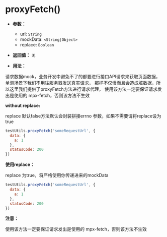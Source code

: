 # proxyFetch()

- **参数：**

    - url: `String`
    - mockData: `<String|Object>`
    - replace: `Boolean`

- **返回值：** `无`

- **用法：**

请求数据mock，业务开发中避免不了的都要进行接口API请求来获取页面数据，单测场景下我们不用往服务器发送真实请求， 那样不仅慢而且会造成脏数据，所以这里我们提供了proxyFetch方法进行请求代理， 使用该方法一定要保证请求发出是使用的 mpx-fetch，否则该方法不生效

**without replace:**

replace 默认false方法默认会封装拼接errno 参数，如果不需要请将replace设为true

```js
testUtils.proxyFetch('someRequestUrl', {
  data: {
    a: 1
  },
  statusCode: 200
})

```

**使用replace：**

replace 为true，将严格使用你传递进来的mockData

```js
testUtils.proxyFetch('someRequestUrl', {
  data: {
    a: 1
  },
  statusCode: 200
})
```
**注意：**

使用该方法一定要保证请求发出是使用的 mpx-fetch，否则该方法不生效
